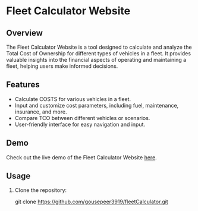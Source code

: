 # Fleet Calculator Website

## Overview

The Fleet Calculator Website is a tool designed to calculate and analyze the Total Cost of Ownership for different types of vehicles in a fleet. It provides valuable insights into the financial aspects of operating and maintaining a fleet, helping users make informed decisions.

## Features

- Calculate COSTS for various vehicles in a fleet.
- Input and customize cost parameters, including fuel, maintenance, insurance, and more.
- Compare TCO between different vehicles or scenarios.
- User-friendly interface for easy navigation and input.

## Demo

Check out the live demo of the Fleet Calculator Website [here](https://gousepeer3919.github.io/fleetCalculator/index.html).

## Usage

1. Clone the repository:


   git clone https://github.com/gousepeer3919/fleetCalculator.git
